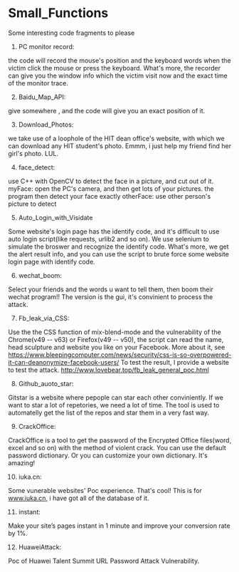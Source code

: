 # Small_Functions
Some interesting code fragments to please

1. PC monitor record: 
  
  the code will record  the mouse's position and the keyboard words when the victim click the mouse or press the keyboard. What's more, the recorder can give you the window info which the victim visit now and the exact time of the monitor trace.

2. Baidu_Map_API:
 
  give somewhere ,  and the code will give you an exact position of it.
  
3. Download_Photos:
  
  we take use of a loophole of the HIT dean office's website, with which we can download any HIT student's photo. Emmm, i just help my friend find her girl's photo. LUL.


4. face_detect:

  use C++ with OpenCV to detect the face in a picture, and cut out of it.
  myFace: open the PC's camera, and then get lots of your pictures. the program then detect your face exactly
  otherFace: use other person's picture to detect
  
5. Auto_Login_with_Visidate

  Some website's login page has the identify code, and it's difficult to use auto login script(like requests, urlib2 and so on). We use selenium to simulate the broswer and recognize the identify code. What's more, we get the alert result info, and you can use the script to brute force some website login page with identify code.

6. wechat_boom:

  Select your friends and the words u want to tell them, then boom their wechat program!! The version is the gui, it's convinient to process the attack. 
  
7. Fb_leak_via_CSS:

  Use the the CSS function of mix-blend-mode and the vulnerability of the Chrome(v49 -- v63) or Firefox(v49 -- v50), the script can read the name, head sculpture and website you like on your Facebook. More about it, see https://www.bleepingcomputer.com/news/security/css-is-so-overpowered-it-can-deanonymize-facebook-users/
  To test the result, I provide a website to test the attack. http://www.lovebear.top/fb_leak_general_poc.html

8. Github_auoto_star:

  Gitstar is a website where pepople can star each other conviniently. If we want to star a lot of repetories, we need a lot of time. The tool is used to automatelly get the list of the repos and star them in a very fast way.

9. CrackOffice:

  CrackOffice is a tool to get the password of the Encrypted Office files(word, excel and so on) with the method of violent crack. You can use the default password dictionary. Or you can customize your own dictionary. It's amazing!
  
10. iuka.cn:

  Some vunerable websites' Poc experience. That's cool! This is for www.iuka.cn, i have got all of the database of it.

11. instant:

  Make your site’s pages instant in 1 minute and improve your conversion rate by 1%.
  
12. HuaweiAttack:

  Poc of Huawei Talent Summit URL Password Attack Vulnerability.
